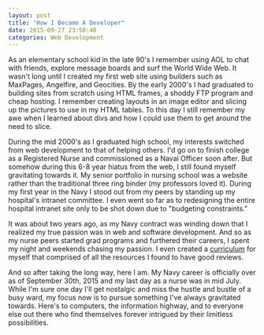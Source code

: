 ```yaml
---
layout: post
title: "How I Became A Developer"
date: 2015-09-27 23:50:40
categories: Web Development 
---
```


As an elementary school kid in the late 90's I remember using AOL to chat with friends, explore message boards and surf the World Wide Web. It wasn't long until I created my first web site using builders such as MaxPages, Angelfire, and Geocities. By the early 2000's I had graduated to building sites from scratch using HTML frames, a shoddy FTP program and cheap hosting. I remember creating layouts in an image editor and slicing up the pictures to use in my HTML tables. To this day I still remember my awe when I learned about divs and how I could use them to get around the need to slice.

During the mid 2000's as I graduated high school, my interests switched from web development to that of helping others. I'd go on to finish college as a Registered Nurse and commissioned as a Naval Officer soon after. But somehow during this 6-8 year hiatus from the web, I still found myself gravitating towards it. My senior portfolio in nursing school was a website rather than the traditional three ring binder (my professors loved it). During my first year in the Navy I stood out from my peers by standing up my hospital's intranet committee. I even went so far as to redesigning the entire hospital intranet site only to be shot down due to "budgeting constraints."

It was about two years ago, as my Navy contract was winding down that I realized my true passion was in web and software development. And so as my nurse peers started grad programs and furthered their careers, I spent my night and weekends chasing my passion. I even created a [curriculum](https://gist.github.com/gxespino/97924645d1f2f9ec1471) for myself that comprised of all the resources I found to have good reviews. 

And so after taking the long way, here I am. My Navy career is officially over as of September 30th, 2015 and my last day as a nurse was in mid July. While I'm sure one day I'll get nostalgic and miss the hustle and bustle of a busy ward, my focus now is to pursue something I've always gravitated towards. Here's to computers, the information highway, and to everyone else out there who find themselves forever intrigued by their limitless possibilities. 





